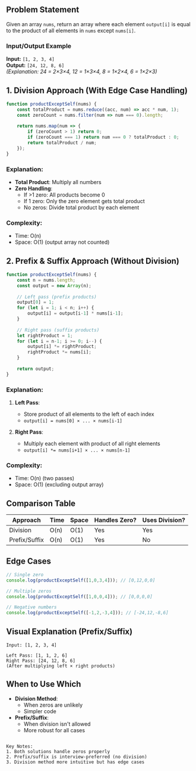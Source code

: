 
## Problem Statement
Given an array `nums`, return an array where each element `output[i]` is equal to the product of all elements in `nums` except `nums[i]`.

### Input/Output Example
**Input:** `[1, 2, 3, 4]`  
**Output:** `[24, 12, 8, 6]`  
*(Explanation: 
24 = 2×3×4, 
12 = 1×3×4, 
8 = 1×2×4, 
6 = 1×2×3)*

## 1. Division Approach (With Edge Case Handling)

```javascript
function productExceptSelf(nums) {
    const totalProduct = nums.reduce((acc, num) => acc * num, 1);
    const zeroCount = nums.filter(num => num === 0).length;
    
    return nums.map(num => {
        if (zeroCount > 1) return 0;
        if (zeroCount === 1) return num === 0 ? totalProduct : 0;
        return totalProduct / num;
    });
}
```

### Explanation:
- **Total Product**: Multiply all numbers
- **Zero Handling**:
  - If >1 zero: All products become 0
  - If 1 zero: Only the zero element gets total product
  - No zeros: Divide total product by each element

### Complexity:
- Time: O(n)
- Space: O(1) (output array not counted)

## 2. Prefix & Suffix Approach (Without Division)

```javascript
function productExceptSelf(nums) {
    const n = nums.length;
    const output = new Array(n);
    
    // Left pass (prefix products)
    output[0] = 1;
    for (let i = 1; i < n; i++) {
        output[i] = output[i-1] * nums[i-1];
    }
    
    // Right pass (suffix products)
    let rightProduct = 1;
    for (let i = n-1; i >= 0; i--) {
        output[i] *= rightProduct;
        rightProduct *= nums[i];
    }
    
    return output;
}
```

### Explanation:
1. **Left Pass**:
   - Store product of all elements to the left of each index
   - `output[i] = nums[0] × ... × nums[i-1]`

2. **Right Pass**:
   - Multiply each element with product of all right elements
   - `output[i] *= nums[i+1] × ... × nums[n-1]`

### Complexity:
- Time: O(n) (two passes)
- Space: O(1) (excluding output array)

## Comparison Table

| Approach          | Time  | Space | Handles Zero? | Uses Division? |
|-------------------|-------|-------|---------------|----------------|
| Division          | O(n)  | O(1)  | Yes           | Yes            |
| Prefix/Suffix     | O(n)  | O(1)  | Yes           | No             |

## Edge Cases

```javascript
// Single zero
console.log(productExceptSelf([1,0,3,4])); // [0,12,0,0]

// Multiple zeros
console.log(productExceptSelf([1,0,0,4])); // [0,0,0,0]

// Negative numbers
console.log(productExceptSelf([-1,2,-3,4])); // [-24,12,-8,6]
```

## Visual Explanation (Prefix/Suffix)

```
Input: [1, 2, 3, 4]

Left Pass: [1, 1, 2, 6] 
Right Pass: [24, 12, 8, 6]
(After multiplying left × right products)
```

## When to Use Which
- **Division Method**:
  - When zeros are unlikely
  - Simpler code
- **Prefix/Suffix**:
  - When division isn't allowed
  - More robust for all cases
``` 

Key Notes:
1. Both solutions handle zeros properly
2. Prefix/suffix is interview-preferred (no division)
3. Division method more intuitive but has edge cases
